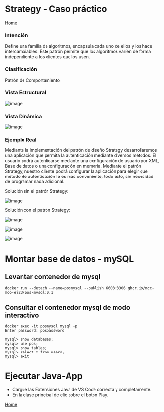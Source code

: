 # Strategy - Caso práctico

[Home](https://github.com/MCC-MOO-EJ23/dp-index)

### Intención

Define una familia de algoritmos, encapsula cada uno de ellos y los hace intercambiables. Este patrón permite que los algoritmos varíen de forma independiente a los clientes que los usen.

### Clasificación

Patrón de Comportamiento

### Vista Estructural

![image](https://user-images.githubusercontent.com/55771796/173489618-effc18e6-90a4-46cb-9b21-936c6884edf0.png)

### Vista Dinámica

![image](https://user-images.githubusercontent.com/55771796/173489649-29c4b126-0bd4-44bb-bcda-62acd6c73847.png)

### Ejemplo Real

Mediante la implementación del patrón de diseño Strategy desarrollaremos una aplicación que permita la autenticación mediante diversos métodos. El usuario podrá autenticarse mediante una configuración de usuario por XML, Base de datos o una configuración en memoria. Mediante el patrón Strategy, nuestro cliente podrá configurar la aplicación para elegir que método de autenticación le es más conveniente, todo esto, sin necesidad de programar nada adicional.

Solución sin el patrón Strategy:

![image](https://user-images.githubusercontent.com/55771796/174160110-8b82db89-fc5f-4790-ba8e-1936dde92d82.png)

Solución con el patrón Strategy:

![image](https://user-images.githubusercontent.com/55771796/174160285-252e29d0-6cf2-4e25-a561-69ceb0b6a478.png)

![image](https://user-images.githubusercontent.com/55771796/173489725-e6baf4c2-a49f-48d3-88c0-f1faf72fe4a5.png)

![image](https://user-images.githubusercontent.com/55771796/174160347-561778f7-f7b2-45aa-ac9c-cb04fc931c7f.png)

# Montar base de datos - mySQL

## Levantar contenedor de mysql

```
docker run --detach --name=posmysql --publish 6603:3306 ghcr.io/mcc-moo-ej23/pos-mysql:0.1
```

## Consultar el contenedor mysql de modo interactivo

```
docker exec -it posmysql mysql -p
Enter password: pospassword

mysql> show databases;
mysql> use pos;
mysql> show tables;
mysql> select * from users;
mysql> exit

```
# Ejecutar Java-App 

* Cargue las Extensiones Java de VS Code correcta y completamente.
* En la clase principal de clic sobre el botón Play.

[Home](https://github.com/MCC-MOO-EJ23/dp-index)
